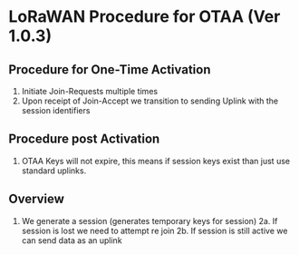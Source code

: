 # LoRaWAN Procedure for OTAA (Ver 1.0.3)


## Procedure for One-Time Activation
1. Initiate Join-Requests multiple times
2. Upon receipt of Join-Accept we transition to sending Uplink with the session identifiers

## Procedure post Activation
1. OTAA Keys will not expire, this means if session keys exist than just use standard uplinks. 


## Overview
1. We generate a session (generates temporary keys for session)
2a. If session is lost we need to attempt re join
2b. If session is still active we can send data as an uplink